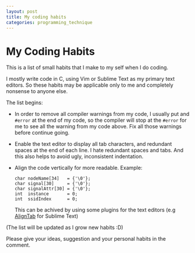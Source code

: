 ```yaml
---
layout: post
title: My coding habits
categories: programming_technique
---
```


# My Coding Habits

This is a list of small habits that I make to my self when I do coding.

I mostly write code in C, using Vim or Sublime Text as my primary text editors. So 
these habits may be applicable only to me and completely nonsense to anyone else.

The list begins:

- In order to remove all compiler warnings from my code, I usually put and `#error` 
at the end of my code, so the compiler will stop at the `#error` for me to see all 
the warning from my code above. Fix all those warnings before continue going.
 
- Enable the text editor to display all tab characters, and redundant spaces at 
the end of each line. I hate redundant spaces and tabs. And this also helps to avoid
ugly, inconsistent indentation.

- Align the code vertically for more readable. Example:

    ```
    char nodeName[34]   = {'\0'};
    char signal[30]     = {'\0'};
    char signalAttr[30] = {'\0'};
    int  instance       = 0;
    int  ssidIndex      = 0;
    ```
    
    This can be achived by using some plugins for the text editors (e.g [AlignTab]
    for Sublime Text)

(The list will be updated as I grow new habits :D)

Please give your ideas, suggestion and your personal habits in the comment.


[AlignTab]: https://github.com/randy3k/AlignTab
